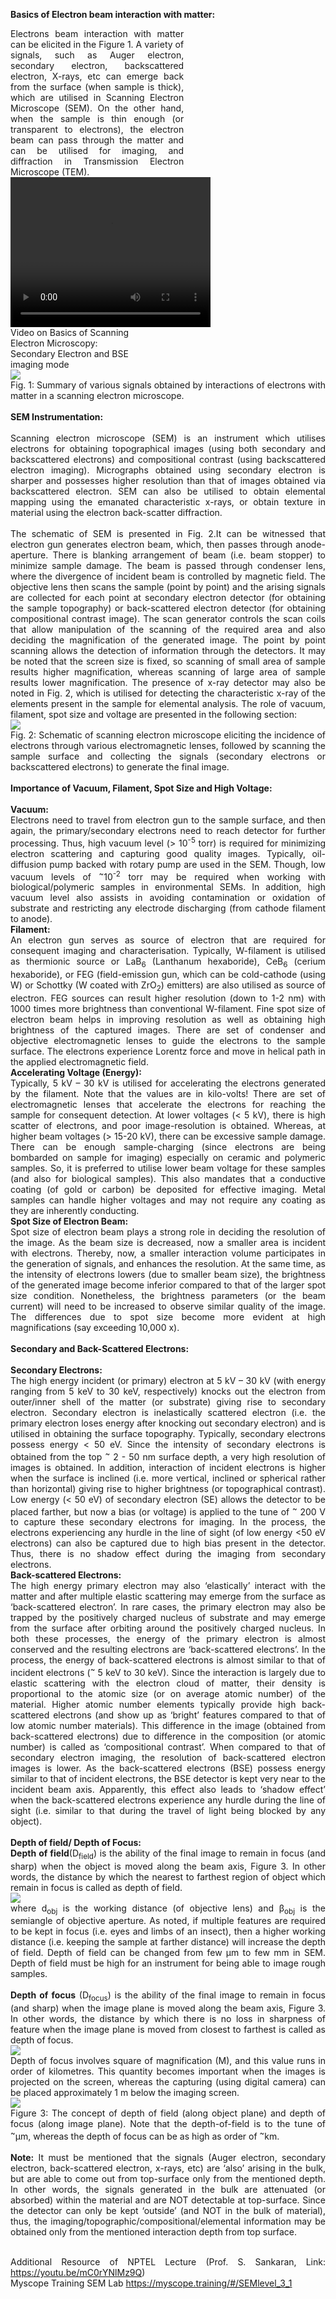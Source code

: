 <b>Basics of Electron beam interaction with matter:</b><br>

<div><div style="float:left;width:55%;text-align: justify;text-justify: inter-word; margin-right:40px;">Electrons beam interaction with matter can be elicited in the Figure 1. A variety of signals, such as Auger electron, secondary electron, backscattered electron, X-rays, etc can emerge back from the surface (when sample is thick), which are utilised in Scanning Electron Microscope (SEM). On the other hand, when the sample is thin enough (or transparent to electrons), the electron beam can pass through the matter and can be utilised for imaging, and diffraction in Transmission Electron Microscope (TEM).</div>

<!-- <div style="float:left;width:40%;border: solid 1 px black;">
<video width="320" height="240" controls>
<source src="images/exp1-sembasics.mp4" type="video/mp4">
  Your browser does not support the video tag.
</video><br>Video on Basics of Scanning Electron Microscopy:<br> Secondary Electron and BSE imaging mode</div>
</div> -->
<div style="float:left;width:40%;border: solid 1 px black;">
<video width="320" height="240" controls>
  <source src="images/exp1-sembasics.mp4" type="video/mp4">
  Your browser does not support the video tag.
</video><br>Video on Basics of Scanning Electron Microscopy:<br> Secondary Electron and BSE imaging mode</div>
 </div>
<div style="content: '.';clear: both;display: block;height: 0;visibility: hidden;"></div>
<div style ="text-align: justify;text-justify: inter-word;">
<img src="images/img1.PNG"><br>
Fig. 1: Summary of various signals obtained by interactions of electrons with matter in a scanning electron microscope.<br><br>
<b>SEM Instrumentation:</b><br><br>
Scanning electron microscope (SEM) is an instrument which utilises electrons for obtaining topographical images (using both secondary and backscattered electrons) and compositional contrast (using backscattered electron imaging). Micrographs obtained using secondary electron is sharper and possesses higher resolution than that of images obtained via backscattered electron. SEM can also be utilised to obtain elemental mapping using the emanated characteristic x-rays, or obtain texture in material using the electron back-scatter diffraction.<br><br>
The schematic of SEM is presented in Fig. 2.It can be witnessed that electron gun generates electron beam, which, then passes through anode-aperture. There is blanking arrangement of beam (i.e. beam stopper) to minimize sample damage. The beam is passed through condenser lens, where the divergence of incident beam is controlled by magnetic field. The objective lens then scans the sample (point by point) and the arising signals are collected for each point at secondary electron detector (for obtaining the sample topography) or back-scattered electron detector (for obtaining compositional contrast image). The scan generator controls the scan coils that allow manipulation of the scanning of the required area and also deciding the magnification of the generated image. The point by point scanning allows the detection of information through the detectors. It may be noted that the screen size is fixed, so scanning of small area of sample results higher magnification, whereas scanning of large area of sample results lower magnification. The presence of x-ray detector may also be noted in Fig. 2, which is utilised for detecting the characteristic x-ray of the elements present in the sample for elemental analysis. The role of vacuum, filament, spot size and voltage are presented in the following section:<br>
<img src="images/exp1.PNG"><br>
Fig. 2: Schematic of scanning electron microscope eliciting the incidence of electrons through various electromagnetic lenses, followed by scanning the sample surface and collecting the signals (secondary electrons or backscattered electrons) to generate the final image.<br><br> 
<b>Importance of Vacuum, Filament, Spot Size and High Voltage:</b><br><br>
<b>Vacuum:</b><br>
Electrons need to travel from electron gun to the sample surface, and then again, the primary/secondary electrons need to reach detector for further processing. Thus, high vacuum level (> 10<sup>-5</sup> torr) is required for minimizing electron scattering and capturing good quality images. Typically, oil-diffusion pump backed with rotary pump are used in the SEM. Though, low vacuum levels of <sup>~</sup>10<sup>-2</sup> torr may be required when working with biological/polymeric samples in environmental SEMs. In addition, high vacuum level also assists in avoiding contamination or oxidation of substrate and restricting any electrode discharging (from cathode filament to anode).<br>
<b>Filament:</b><br>
An electron gun serves as source of electron that are required for consequent imaging and characterisation. Typically, W-filament is utilised as thermionic source or LaB<sub>6</sub> (Lanthanum hexaboride), CeB<sub>6</sub> (cerium hexaboride), or FEG (field-emission gun, which can be cold-cathode (using W) or Schottky (W coated with ZrO<sub>2</sub>) emitters) are also utilised as source of electron. FEG sources can result higher resolution (down to 1-2 nm) with 1000 times more brightness than conventional W-filament. Fine spot size of electron beam helps in improving resolution as well as obtaining high brightness of the captured images. There are set of condenser and objective electromagnetic lenses to guide the electrons to the sample surface. The electrons experience Lorentz force and move in helical path in the applied electromagnetic field.<br>
<b>Accelerating Voltage (Energy):</b><br>
Typically, 5 kV – 30 kV is utilised for accelerating the electrons generated by the filament. Note that the values are in kilo-volts! There are set of electromagnetic lenses that accelerate the electrons for reaching the sample for consequent detection. At lower voltages (< 5 kV), there is high scatter of electrons, and poor image-resolution is obtained. Whereas, at higher beam voltages (> 15-20 kV), there can be excessive sample damage. There can be enough sample-charging (since electrons are being bombarded on sample for imaging) especially on ceramic and polymeric samples. So, it is preferred to utilise lower beam voltage for these samples (and also for biological samples). This also mandates that a conductive coating (of gold or carbon) be deposited for effective imaging. Metal samples can handle higher voltages and may not require any coating as they are inherently conducting.<br>
<b>Spot Size of Electron Beam:</b><br>
Spot size of electron beam plays a strong role in deciding the resolution of the image. As the beam size is decreased, now a smaller area is incident with electrons. Thereby, now, a smaller interaction volume participates in the generation of signals, and enhances the resolution. At the same time, as the intensity of electrons lowers (due to smaller beam size), the brightness of the generated image become inferior compared to that of the larger spot size condition. Nonetheless, the brightness parameters (or the beam current) will need to be increased to observe similar quality of the image. The differences due to spot size become more evident at high magnifications (say exceeding 10,000 x).<br><br>
<b>Secondary and Back-Scattered Electrons:</b><br><br>
<b>Secondary Electrons:</b><br>
The high energy incident (or primary) electron at 5 kV – 30 kV (with energy ranging from 5 keV to 30 keV, respectively) knocks out the electron from outer/inner shell of the matter (or substrate) giving rise to secondary electron. Secondary electron is inelastically scattered electron (i.e. the primary electron loses energy after knocking out secondary electron) and is utilised in obtaining the surface topography. Typically, secondary electrons possess energy < 50 eV. Since the intensity of secondary electrons is obtained from the top <sup>~</sup> 2 - 50 nm surface depth, a very high resolution of images is obtained. In addition, interaction of incident electrons is higher when the surface is inclined (i.e. more vertical, inclined or spherical rather than horizontal) giving rise to higher brightness (or topographical contrast). Low energy (< 50 eV) of secondary electron (SE) allows the detector to be placed farther, but now a bias (or voltage) is applied to the tune of <sup>~</sup> 200 V to capture these secondary electrons for imaging. In the process, the electrons experiencing any hurdle in the line of sight (of low energy <50 eV electrons) can also be captured due to high bias present in the detector. Thus, there is no shadow effect during the imaging from secondary electrons.<br>
<b>Back-scattered Electrons:</b><br>
The high energy primary electron may also ‘elastically’ interact with the matter and after multiple elastic scattering may emerge from the surface as ‘back-scattered electron’. In rare cases, the primary electron may also be trapped by the positively charged nucleus of substrate and may emerge from the surface after orbiting around the positively charged nucleus. In both these processes, the energy of the primary electron is almost conserved and the resulting electrons are ‘back-scattered electrons’. In the process, the energy of back-scattered electrons is almost similar to that of incident electrons (<sup>~</sup> 5 keV to 30 keV). Since the interaction is largely due to elastic scattering with the electron cloud of matter, their density is proportional to the atomic size (or on average atomic number) of the material. Higher atomic number elements typically provide high back-scattered electrons (and show up as ‘bright’ features compared to that of low atomic number materials). This difference in the image (obtained from back-scattered electrons) due to difference in the composition (or atomic number) is called as ‘compositional contrast’. When compared to that of secondary electron imaging, the resolution of back-scattered electron images is lower. As the back-scattered electrons (BSE) possess energy similar to that of incident electrons, the BSE detector is kept very near to the incident beam axis. Apparently, this effect also leads to ‘shadow effect’ when the back-scattered electrons experience any hurdle during the line of sight (i.e. similar to that during the travel of light being blocked by any object).<br><br>
<b>Depth of field/ Depth of Focus:</b><br>
<b>Depth of field</b>(D<sub>field</sub>) is the ability of the final image to remain in focus (and sharp) when the object is moved along the beam axis, Figure 3.  In other words, the distance by which the nearest to farthest region of object which remain in focus is called as depth of field.<br>
<img src="images/eq1.PNG"><br>
where d<sub>obj</sub> is the working distance (of objective lens) and β<sub>obj</sub> is the semiangle of objective aperture.
As noted, if multiple features are required to be kept in focus (i.e. eyes and limbs of an insect), then a higher working distance (i.e. keeping the sample at farther distance) will increase the depth of field. Depth of field can be changed from few µm to few mm in SEM. Depth of field must be high for an instrument for being able to image rough samples. <br><br>
<b>Depth of focus</b> (D<sub>focus</sub>) is the ability of the final image to remain in focus (and sharp) when the image plane is moved along the beam axis, Figure 3.  In other words, the distance by which there is no loss in sharpness of feature when the image plane is moved from closest to farthest is called as depth of focus.<br>
<img src="images/eq2.PNG"><br>
Depth of focus involves square of magnification (M), and this value runs in order of kilometres. This quantity becomes important when the images is projected on the screen, whereas the capturing (using digital camera) can be placed approximately 1 m below the imaging screen.<br>
<img src="images/depth.PNG"><br>
Figure 3: The concept of depth of field (along object plane) and depth of focus (along image plane). Note that the depth-of-field is to the tune of <sup>~</sup>&micro;m, whereas the depth of focus can be as high as order of <sup>~</sup>km.<br><br>
<b>Note:</b> It must be mentioned that the signals (Auger electron, secondary electron, back-scattered electron, x-rays, etc) are ‘also’ arising in the bulk, but are able to come out from top-surface only from the mentioned depth. In other words, the signals generated in the bulk are attenuated (or absorbed) within the material and are NOT detectable at top-surface. Since the detector can only be kept ‘outside’ (and NOT in the bulk of material), thus, the imaging/topographic/compositional/elemental information may be obtained only from the mentioned interaction depth from top surface.<br><br>

Additional Resource of NPTEL Lecture (Prof. S. Sankaran, 
Link: https://youtu.be/mC0rYNlMz9Q) <br>
Myscope Training SEM Lab https://myscope.training/#/SEMlevel_3_1<br></div>

